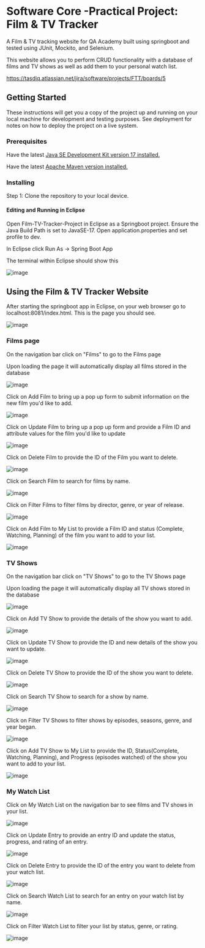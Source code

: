 
# Software Core -Practical Project: Film & TV Tracker

A Film & TV tracking website for QA Academy built using springboot and tested using JUnit, Mockito, and Selenium.

This website allows you to perform CRUD functionality with a database of films and TV shows as well as add them to your personal watch list.

https://tasdiq.atlassian.net/jira/software/projects/FTT/boards/5

## Getting Started

These instructions will get you a copy of the project up and running on your local machine for development and testing purposes. See deployment for notes on how to deploy the project on a live system.

### Prerequisites

Have the latest [Java SE Development Kit version 17 installed.](https://www.oracle.com/java/technologies/downloads/#java17)

Have the latest [Apache Maven version installed.](https://maven.apache.org/download.cgi)

### Installing

Step 1: Clone the repository to your local device.


#### Editing and Running in Eclipse

Open Film-TV-Tracker-Project in Eclipse as a Springboot project. Ensure the Java Build Path is set to JavaSE-17. Open application.properties and set profile to dev.

In Eclipse click Run As -> Spring Boot App

The terminal within Eclipse should show this

![image](https://user-images.githubusercontent.com/37335919/184318539-48c543db-29f9-4f12-9942-9575b61d05fe.png)

## Using the Film & TV Tracker Website

After starting the springboot app in Eclipse, on your web browser go to localhost:8081/index.html. This is the page you should see.

![image](https://user-images.githubusercontent.com/37335919/184319155-97a18acf-edbc-4675-8adb-51764f87eebd.png)

### Films page

On the navigation bar click on "Films" to go to the Films page

Upon loading the page it will automatically display all films stored in the database

![image](https://user-images.githubusercontent.com/37335919/184319627-6956b914-26f0-4de4-9cae-184ddaab9dfb.png)

Click on Add Film to bring up a pop up form to submit information on the new film you'd like to add.

![image](https://user-images.githubusercontent.com/37335919/184319806-aa895950-0594-4f4c-945a-bc1003e95783.png)

Click on Update Film to bring up a pop up form and provide a Film ID and attribute values for the film you'd like to update

![image](https://user-images.githubusercontent.com/37335919/184320854-022d58e5-848a-4df9-884e-e3a340240d6c.png)

Click on Delete Film to provide the ID of the Film you want to delete.

![image](https://user-images.githubusercontent.com/37335919/184320992-22e77f39-565f-47cd-ba1a-8ae4cb83a9f4.png)

Click on Search Film to search for films by name. 

![image](https://user-images.githubusercontent.com/37335919/184321128-4bcf1486-338e-48c5-b5a4-68167d531318.png)

Click on Filter Films to filter films by director, genre, or year of release.

![image](https://user-images.githubusercontent.com/37335919/184321345-3f852d13-b7a3-4089-8aac-efb4745aa053.png)

Click on Add Film to My List to provide a Film ID and status (Complete, Watching, Planning) of the film you want to add to your list.

![image](https://user-images.githubusercontent.com/37335919/184321516-06120e75-97ec-4dc3-b9dd-3dd69a208363.png)

### TV Shows

On the navigation bar click on "TV Shows" to go to the TV Shows page

Upon loading the page it will automatically display all TV shows stored in the database

![image](https://user-images.githubusercontent.com/37335919/184322540-9b7d4a1b-a192-4f51-94e5-dd1105d43ac4.png)

Click on Add TV Show to provide the details of the show you want to add.

![image](https://user-images.githubusercontent.com/37335919/184322623-8e6d36fd-20f4-4533-8f43-63e30c5a2b90.png)

Click on Update TV Show to provide the ID and new details of the show you want to update.

![image](https://user-images.githubusercontent.com/37335919/184322725-e1402bce-cd0f-498a-afc8-cb4fd3d718c8.png)

Click on Delete TV Show to provide the ID of the show you want to delete.

![image](https://user-images.githubusercontent.com/37335919/184322805-43ca93b0-4356-4e2b-a63f-fef86f2617ef.png)

Click on Search TV Show to search for a show by name.

![image](https://user-images.githubusercontent.com/37335919/184323510-64cc06b2-a1a4-4873-8277-074e26efdf22.png)

Click on Filter TV Shows to filter shows by episodes, seasons, genre, and year began.

![image](https://user-images.githubusercontent.com/37335919/184323586-756bcf95-8bc6-4e76-bff8-6522d594d3d1.png)

Click on Add TV Show to My List to provide the ID, Status(Complete, Watching, Planning), and Progress (episodes watched) of the show you want to add to your list.

![image](https://user-images.githubusercontent.com/37335919/184323746-0ac2f24c-3103-47f5-9a02-6d66266cabb0.png)

### My Watch List

Click on My Watch List on the navigation bar to see films and TV shows in your list.

![image](https://user-images.githubusercontent.com/37335919/184323947-3eb6f5cb-7a93-4d20-8d58-2e7bed783185.png)

Click on Update Entry to provide an entry ID and update the status, progress, and rating of an entry.

![image](https://user-images.githubusercontent.com/37335919/184324671-8f55cb51-6ecf-41be-8013-91aad6bd58ba.png)

Click on Delete Entry to provide the ID of the entry you want to delete from your watch list.

![image](https://user-images.githubusercontent.com/37335919/184324908-4b602070-e387-4a77-b78a-4b9fd9c4f3fe.png)

Click on Search Watch List to search for an entry on your watch list by name.

![image](https://user-images.githubusercontent.com/37335919/184325004-7075e11e-7da3-44c7-81ff-7352560322dd.png)

Click on Filter Watch List to filter your list by status, genre, or rating.

![image](https://user-images.githubusercontent.com/37335919/184325219-35982421-2486-47fe-b6f6-29ad80498012.png)
